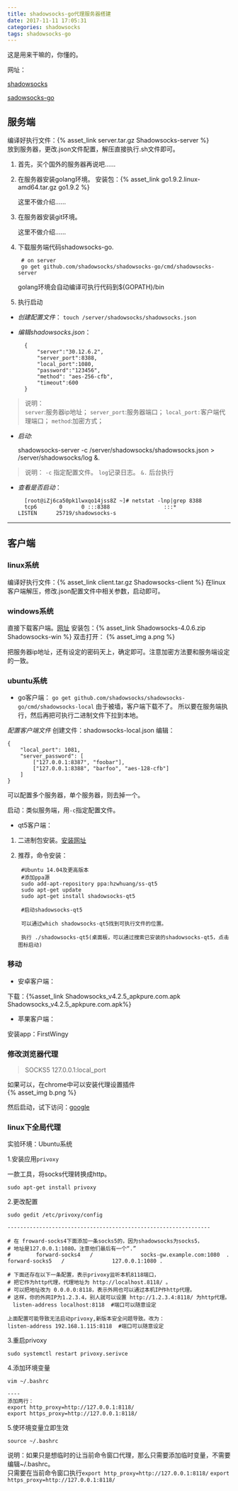 ```yaml
---
title: shadowsocks-go代理服务器搭建
date: 2017-11-11 17:05:31
categories: shadowsocks
tags: shadowsocks-go
---
```


这是用来干嘛的，你懂的。

网址：

[shadowsocks](https://github.com/shadowsocks)

[sadowsocks-go](https://github.com/shadowsocks/shadowsocks-go)

## 服务端

编译好执行文件：{% asset_link server.tar.gz Shadowsocks-server %}  
放到服务器，更改.json文件配置，解压直接执行.sh文件即可。

1. 首先，买个国外的服务器再说吧……
   
2. 在服务器安装golang环境。
    安装包：{% asset_link go1.9.2.linux-amd64.tar.gz go1.9.2 %}
    
    这里不做介绍……
    
3. 在服务器安装git环境。

    这里不做介绍……
    
4. 下载服务端代码shadowsocks-go.

        # on server
        go get github.com/shadowsocks/shadowsocks-go/cmd/shadowsocks-server  
    
    golang环境会自动编译可执行代码到${GOPATH}/bin  
      
5.  执行启动

- *创建配置文件*：
`touch /server/shadowsocks/shadowsocks.json`
- *编辑shadowsocks.json*：
    
        {	 
            "server":"30.12.6.2",
            "server_port":8388,
            "local_port":1080,
            "password":"123456",
            "method": "aes-256-cfb",
            "timeout":600
        }

> 说明：       
`server`:服务器ip地址；
`server_port`:服务器端口；
`local_port:`客户端代理端口；
`method`:加密方式； 

- *启动*:


    shadowsocks-server -c /server/shadowsocks/shadowsocks.json > /server/shadowsocks/log &.   
    
> 说明：
`-c` 指定配置文件。 
`log`记录日志。
`&.` 后台执行    

- *查看是否启动*：

        [root@iZj6ca50pk1lwxqo14jss8Z ~]# netstat -lnp|grep 8388
        tcp6       0      0 :::8388                 :::*                    LISTEN      25719/shadowsocks-s 


---

## 客户端

### linux系统
编译好执行文件：{% asset_link client.tar.gz Shadowsocks-client %} 
在linux客户端解压，修改.json配置文件中相关参数，启动即可。

### windows系统
直接下载客户端。[网址](https://github.com/shadowsocks/shadowsocks-windows)
安装包：{% asset_link Shadowsocks-4.0.6.zip Shadowsocks-win %}
双击打开：
{% asset_img a.png %}

把服务器ip地址，还有设定的密码天上，确定即可。注意加密方法要和服务端设定的一致。

### ubuntu系统    

- go客户端：
`go get github.com/shadowsocks/shadowsocks-go/cmd/shadowsocks-local`
由于被墙，客户端下载不了。
所以要在服务端执行，然后再把可执行二进制文件下拉到本地。

*配置客户端文件*
创建文件：shadowsocks-local.json
编辑：
    
    {
    	"local_port": 1081,
    	"server_password": [
    		["127.0.0.1:8387", "foobar"],
    		["127.0.0.1:8388", "barfoo", "aes-128-cfb"]
    	]
    }

可以配置多个服务器，单个服务器，则去掉一个。

启动：类似服务端，用`-c`指定配置文件。    

- qt5客户端：

1. 二进制包安装。[安装网址](https://github.com/shadowsocks/shadowsocks-qt5/wiki/%E5%AE%89%E8%A3%85%E6%8C%87%E5%8D%97)  

2. 推荐，命令安装：
    
        #Ubuntu 14.04及更高版本
        #添加ppa源
        sudo add-apt-repository ppa:hzwhuang/ss-qt5
        sudo apt-get update
        sudo apt-get install shadowsocks-qt5
         
        #启动shadowsocks-qt5
        
        可以通过which shadowsocks-qt5找到可执行文件的位置。
        
        执行 ./shadowsocks-qt5(桌面板，可以通过搜索已安装的shadowsocks-qt5，点击图标启动) 

### 移动

- 安卓客户端：

下载：{%asset_link Shadowsocks_v4.2.5_apkpure.com.apk Shadowsocks_v4.2.5_apkpure.com.apk%}

- 苹果客户端：

安装app：FirstWingy

### 修改浏览器代理
> SOCKS5 127.0.0.1:local_port

如果可以，在chrome中可以安装代理设置插件       
{% asset_img b.png %}

然后启动，试下访问：[google](https://www.google.com)



### linux下全局代理

实验环境：Ubuntu系统

1.安装应用`privoxy`

一款工具，将socks代理转换成http。

`sudo apt-get install privoxy`

2.更改配置

    sudo gedit /etc/privoxy/config
    
    ----------------------------------------------------------------

    # 在 froward-socks4下面添加一条socks5的，因为shadowsocks为socks5，
    # 地址是127.0.0.1:1080。注意他们最后有一个“.”
    #        forward-socks4   /               socks-gw.example.com:1080  .
    forward-socks5   /               127.0.0.1:1080 .
    
    # 下面还存在以下一条配置，表示privoxy监听本机8118端口，
    # 把它作为http代理，代理地址为 http://localhost.8118/ 。
    # 可以把地址改为 0.0.0.0:8118，表示外网也可以通过本机IP作http代理。
    # 这样，你的外网IP为1.2.3.4，别人就可以设置 http://1.2.3.4:8118/ 为http代理。
    　listen-address localhost:8118  #端口可以随意设定
    
    上面配置可能导致无法启动privoxy,新版本安全问题导致。改为：   
    listen-address 192.168.1.115:8118  #端口可以随意设定  

3.重启privoxy

    sudo systemctl restart privoxy.serivce
    
4.添加环境变量

    vim ~/.bashrc
    
    ----
    添加两行：
    export http_proxy=http://127.0.0.1:8118/
    export https_proxy=http://127.0.0.1:8118/  
    
5.使环境变量立即生效

    source ~/.bashrc
    
说明：如果只是想临时的让当前命令窗口代理，那么只需要添加临时变量，不需要编辑~/.bashrc。  
只需要在当前命令窗口执行`export http_proxy=http://127.0.0.1:8118/` ` export https_proxy=http://127.0.0.1:8118/ `         